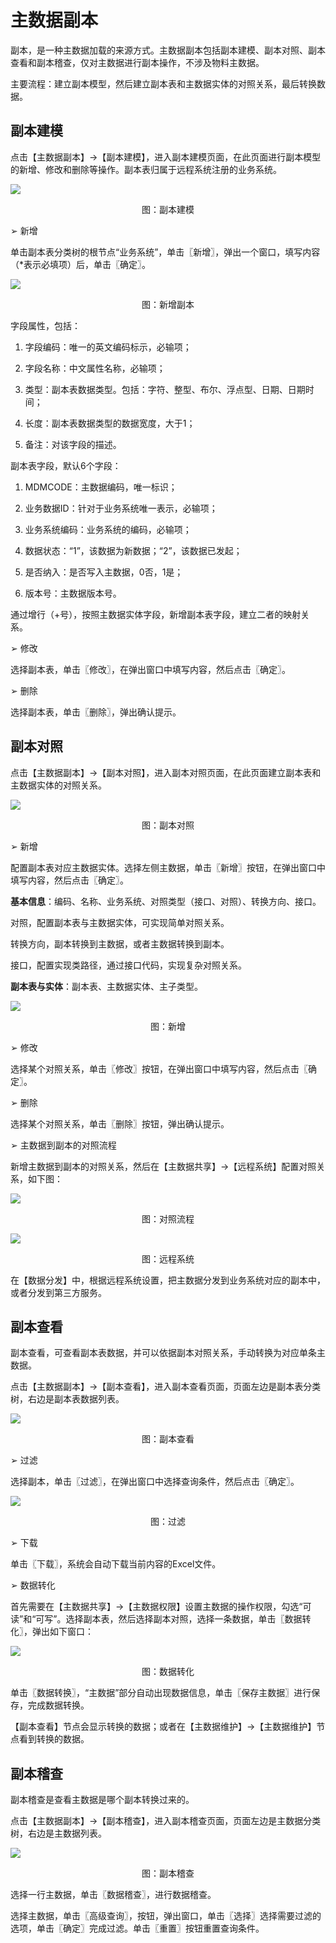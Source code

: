 # 主数据副本

副本，是一种主数据加载的来源方式。主数据副本包括副本建模、副本对照、副本查看和副本稽查，仅对主数据进行副本操作，不涉及物料主数据。

主要流程：建立副本模型，然后建立副本表和主数据实体的对照关系，最后转换数据。

## 副本建模

点击【主数据副本】→【副本建模】，进入副本建模页面，在此页面进行副本模型的新增、修改和删除等操作。副本表归属于远程系统注册的业务系统。

![](/articles/mdm/5-/images/image67.png)
 
<p align="center">图：副本建模</p>
 

➢ 新增

单击副本表分类树的根节点“业务系统”，单击〖新增〗，弹出一个窗口，填写内容（*表示必填项）后，单击〖确定〗。

![](/articles/mdm/5-/images/image68.png)
 
<p align="center">图：新增副本</p>
 

字段属性，包括：

1)	字段编码：唯一的英文编码标示，必输项；

2)	字段名称：中文属性名称，必输项；

3)	类型：副本表数据类型。包括：字符、整型、布尔、浮点型、日期、日期时间；

4)	长度：副本表数据类型的数据宽度，大于1；

5)	备注：对该字段的描述。

副本表字段，默认6个字段：

1)	MDMCODE：主数据编码，唯一标识；

2)	业务数据ID：针对于业务系统唯一表示，必输项；

3)	业务系统编码：业务系统的编码，必输项；

4)	数据状态：“1”，该数据为新数据；“2”，该数据已发起；

5)	是否纳入：是否写入主数据，0否，1是；

6)	版本号：主数据版本号。

通过增行（+号），按照主数据实体字段，新增副本表字段，建立二者的映射关系。

➢ 修改

选择副本表，单击〖修改〗，在弹出窗口中填写内容，然后点击〖确定〗。

➢ 删除

选择副本表，单击〖删除〗，弹出确认提示。

## 副本对照

点击【主数据副本】→【副本对照】，进入副本对照页面，在此页面建立副本表和主数据实体的对照关系。

![](/articles/mdm/5-/images/image69.png)
 
<p align="center">图：副本对照</p>
 

➢ 新增

配置副本表对应主数据实体。选择左侧主数据，单击〖新增〗按钮，在弹出窗口中填写内容，然后点击〖确定〗。

**基本信息**：编码、名称、业务系统、对照类型（接口、对照）、转换方向、接口。

对照，配置副本表与主数据实体，可实现简单对照关系。

转换方向，副本转换到主数据，或者主数据转换到副本。

接口，配置实现类路径，通过接口代码，实现复杂对照关系。

**副本表与实体**：副本表、主数据实体、主子类型。

![](/articles/mdm/5-/images/image70.png)
 
<p align="center">图：新增</p>
 
➢ 修改

选择某个对照关系，单击〖修改〗按钮，在弹出窗口中填写内容，然后点击〖确定〗。

➢ 删除

选择某个对照关系，单击〖删除〗按钮，弹出确认提示。

➢ 主数据到副本的对照流程

新增主数据到副本的对照关系，然后在【主数据共享】→【远程系统】配置对照关系，如下图：

![](/articles/mdm/5-/images/image71.png)
 
<p align="center">图：对照流程</p>
 

![](/articles/mdm/5-/images/image72.png)
 
<p align="center">图：远程系统</p>
 

在【数据分发】中，根据远程系统设置，把主数据分发到业务系统对应的副本中，或者分发到第三方服务。

## 副本查看

副本查看，可查看副本表数据，并可以依据副本对照关系，手动转换为对应单条主数据。

点击【主数据副本】→【副本查看】，进入副本查看页面，页面左边是副本表分类树，右边是副本表数据列表。

![](/articles/mdm/5-/images/image73.png)
 
<p align="center">图：副本查看</p>
 
➢ 过滤

选择副本，单击〖过滤〗，在弹出窗口中选择查询条件，然后点击〖确定〗。

![](/articles/mdm/5-/images/image74.png)
 
<p align="center">图：过滤</p>
 
➢ 下载

单击〖下载〗，系统会自动下载当前内容的Excel文件。

➢ 数据转化

首先需要在【主数据共享】→【主数据权限】设置主数据的操作权限，勾选“可读”和“可写”。选择副本表，然后选择副本对照，选择一条数据，单击〖数据转化〗，弹出如下窗口：

![](/articles/mdm/5-/images/image75.png)
 
<p align="center">图：数据转化</p> 


单击〖数据转换〗，“主数据”部分自动出现数据信息，单击〖保存主数据〗进行保存，完成数据转换。

【副本查看】节点会显示转换的数据；或者在【主数据维护】→【主数据维护】节点看到转换的数据。

## 副本稽查

副本稽查是查看主数据是哪个副本转换过来的。

点击【主数据副本】→【副本稽查】，进入副本稽查页面，页面左边是主数据分类树，右边是主数据列表。

![](/articles/mdm/5-/images/image76.png)
 
<p align="center">图：副本稽查</p>


选择一行主数据，单击〖数据稽查〗，进行数据稽查。

选择主数据，单击〖高级查询〗，按钮，弹出窗口，单击〖选择〗选择需要过滤的选项，单击〖确定〗完成过滤。单击〖重置〗按钮重置查询条件。
